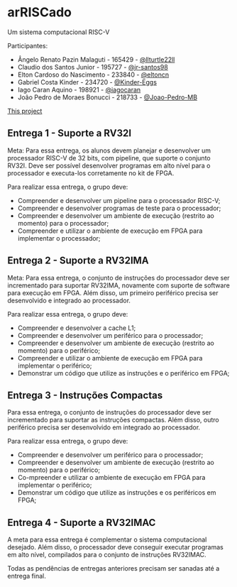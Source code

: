 # arRISCado

Um sistema computacional RISC-V

Participantes:
- Ângelo Renato Pazin Malaguti   - 165429  - [@llturtle22ll](https://github.com/llTurtle22ll)
- Claudio dos Santos Junior      - 195727  - [@jr-santos98](https://github.com/jr-santos98)
- Elton Cardoso do Nascimento    - 233840  - [@eltoncn](https://github.com/EltonCN)
- Gabriel Costa Kinder           - 234720  - [@Kinder-Eggs](https://github.com/Kinder-Eggs)
- Iago Caran Aquino              - 198921  - [@iagocaran](https://github.com/iagocaran)
- João Pedro de Moraes Bonucci   - 218733  - [@Joao-Pedro-MB](https://github.com/Joao-Pedro-MB)

[This project](https://github.com/arRISCado/arRISCado)

## Entrega 1 - Suporte a RV32I

Meta:
Para essa entrega, os alunos devem planejar e desenvolver um processador RISC-V de 32 bits, com pipeline, que suporte o conjunto RV32I. Deve ser possível desenvolver programas em alto nível para o processador e executa-los corretamente no kit de FPGA.

Para realizar essa entrega, o grupo deve:

- Compreender e desenvolver um pipeline para o processador RISC-V;
- Compreender e desenvolver programas de teste para o processador;
- Compreender e desenvolver um ambiente de execução (restrito ao momento) para o processador;
- Compreender e utilizar o ambiente de execução em FPGA para implementar o processador;

## Entrega 2 - Suporte a RV32IMA

Meta:
Para essa entrega, o conjunto de instruções do processador deve ser incrementado para suportar RV32IMA, novamente com suporte de software para execução em FPGA. Além disso, um primeiro periférico precisa ser desenvolvido e integrado ao processador.

Para realizar essa entrega, o grupo deve:

- Compreender e desenvolver a cache L1;
- Compreender e desenvolver um periférico para o processador;
- Compreender e desenvolver um ambiente de execução (restrito ao momento) para o periférico;
- Compreender e utilizar o ambiente de execução em FPGA para implementar o periférico;
- Demonstrar um código que utilize as instruções e o periférico em FPGA;
  
## Entrega 3 - Instruções Compactas

Para essa entrega, o conjunto de instruções do processador deve ser incrementado para suportar as instruções compactas. Além disso, outro periférico precisa ser desenvolvido em integrado ao processador.

Para realizar essa entrega, o grupo deve:

- Compreender e desenvolver um periférico para o processador;
- Compreender e desenvolver um ambiente de execução (restrito ao momento) para o periférico;
- Co-mpreender e utilizar o ambiente de execução em FPGA para implementar o periférico;
- Demonstrar um código que utilize as instruções e os periféricos em FPGA;
  
## Entrega 4 - Suporte a RV32IMAC

A meta para essa entrega é complementar o sistema computacional desejado. Além disso, o processador deve conseguir executar programas em alto nível, compilados para o conjunto de instruções RV32IMAC.

Todas as pendências de entregas anteriores precisam ser sanadas até a entrega final.
